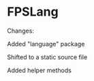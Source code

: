 # FPSLang

Changes:

Added "language" package

Shifted to a static source file

Added helper methods 
